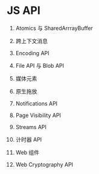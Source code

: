 # JS API

1. Atomics 与 SharedArrrayBuffer

2. 跨上下文消息

3. Encoding API

4. File API 与 Blob API

5. 媒体元素

6. 原生拖放

7. Notifications API

8. Page Visibility API

9. Streams API

10. 计时器 API

11. Web 组件

12. Web Cryptography API